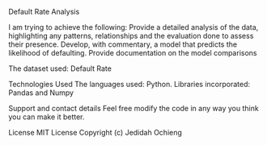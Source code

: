 
Default Rate Analysis

I am trying to achieve the following: 
Provide a detailed analysis of the data, highlighting any patterns, relationships and the evaluation done to assess their presence.
Develop, with commentary, a model that predicts the likelihood of defaulting.
Provide documentation on the model comparisons


The dataset used:
Default Rate 

Technologies Used
The languages used: Python. Libraries incorporated: Pandas and Numpy

Support and contact details
Feel free modify the code in any way you think you can make it better.

License
MIT License Copyright (c)  Jedidah Ochieng

